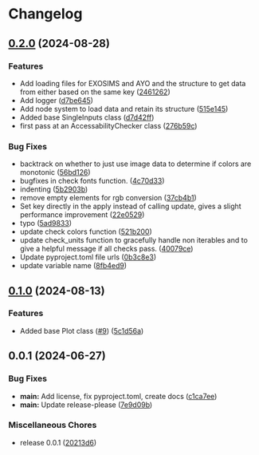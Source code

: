 # Changelog

## [0.2.0](https://github.com/HWO-Yield-Visualizations/yieldplotlib/compare/v0.1.0...v0.2.0) (2024-08-28)


### Features

* Add loading files for EXOSIMS and AYO and the structure to get data from either based on the same key ([2461262](https://github.com/HWO-Yield-Visualizations/yieldplotlib/commit/24612624a7a8b495325ecdae9bd444d5976c459f))
* Add logger ([d7be645](https://github.com/HWO-Yield-Visualizations/yieldplotlib/commit/d7be64505998fa34ae9c769915648e372491281c))
* Add node system to load data and retain its structure ([515e145](https://github.com/HWO-Yield-Visualizations/yieldplotlib/commit/515e1454627f8d6d5500403ca813b3b58e8f300d))
* Added base SingleInputs class ([d7d42ff](https://github.com/HWO-Yield-Visualizations/yieldplotlib/commit/d7d42ff209e0586a49cf5cef086f2c6957bef5e8))
* first pass at an AccessabilityChecker class ([276b59c](https://github.com/HWO-Yield-Visualizations/yieldplotlib/commit/276b59c06878a14d36105450f6a127a0bfeb42c4))


### Bug Fixes

* backtrack on whether to just use image data to determine if colors are monotonic ([56bd126](https://github.com/HWO-Yield-Visualizations/yieldplotlib/commit/56bd1263c8c329ebd1bf1a1ea0de68b42d5d8f19))
* bugfixes in check fonts function. ([4c70d33](https://github.com/HWO-Yield-Visualizations/yieldplotlib/commit/4c70d33071855502766958f97ab91a0f7d038a9f))
* indenting ([5b2903b](https://github.com/HWO-Yield-Visualizations/yieldplotlib/commit/5b2903b72d8e8c56000e3e0c50a188d6dfece2c4))
* remove empty elements for rgb conversion ([37cb4b1](https://github.com/HWO-Yield-Visualizations/yieldplotlib/commit/37cb4b110d5bc2655d662d54cb7d5e7d55202ee4))
* Set key directly in the apply instead of calling update, gives a slight performance improvement ([22e0529](https://github.com/HWO-Yield-Visualizations/yieldplotlib/commit/22e052942799b40b610c43acd203802e41b93691))
* typo ([5ad9833](https://github.com/HWO-Yield-Visualizations/yieldplotlib/commit/5ad9833012aa63fd57c8ebebed27a7daff95cd3d))
* update check colors function ([521b200](https://github.com/HWO-Yield-Visualizations/yieldplotlib/commit/521b20027a6fe7e8d580016cb5448e2c15f652e8))
* update check_units function to gracefully handle non iterables and to give a helpful message if all checks pass. ([40079ce](https://github.com/HWO-Yield-Visualizations/yieldplotlib/commit/40079ce2491c24da61f3221a17f7874103e62614))
* Update pyproject.toml file urls ([0b3c8e3](https://github.com/HWO-Yield-Visualizations/yieldplotlib/commit/0b3c8e3cd3eb4176e0b3a227d91daca3a2a637ca))
* update variable name ([8fb4ed9](https://github.com/HWO-Yield-Visualizations/yieldplotlib/commit/8fb4ed9da01b1050aa0df31cfe2a676c1c2cd227))

## [0.1.0](https://github.com/HWO-Yield-Visualizations/yieldplotlib/compare/v0.0.1...v0.1.0) (2024-08-13)


### Features

* Added base Plot class ([#9](https://github.com/HWO-Yield-Visualizations/yieldplotlib/issues/9)) ([5c1d56a](https://github.com/HWO-Yield-Visualizations/yieldplotlib/commit/5c1d56a1c9355152d4650263fd519a34581fc2bb))

## 0.0.1 (2024-06-27)


### Bug Fixes

* **main:** Add license, fix pyproject.toml, create docs ([c1ca7ee](https://github.com/CoreySpohn/yieldplotlib/commit/c1ca7eeee103737ff28b1a7be946f3ec17f22243))
* **main:** Update release-please ([7e9d09b](https://github.com/CoreySpohn/yieldplotlib/commit/7e9d09b1cd12fe57f9f013d99b9dccb758cc0c69))


### Miscellaneous Chores

* release 0.0.1 ([20213d6](https://github.com/CoreySpohn/yieldplotlib/commit/20213d65081afe79d8aaba986f7edb8dd59bbb6f))
